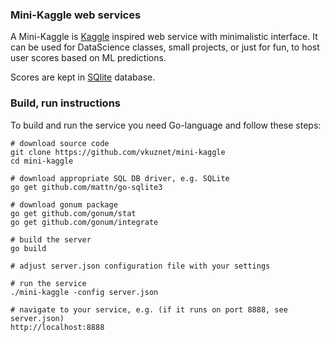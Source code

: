 ### Mini-Kaggle web services
A Mini-Kaggle is [Kaggle](https://www.kaggle.com) inspired web service
with minimalistic interface. It can be used for DataScience classes,
small projects, or just for fun, to host user scores based on ML
predictions.

Scores are kept in [SQlite](https://sqlite.org/index.html) database.

### Build, run instructions
To build and run the service you need Go-language and follow these steps:
```
# download source code
git clone https://github.com/vkuznet/mini-kaggle
cd mini-kaggle

# download appropriate SQL DB driver, e.g. SQLite
go get github.com/mattn/go-sqlite3

# download gonum package
go get github.com/gonum/stat
go get github.com/gonum/integrate

# build the server
go build

# adjust server.json configuration file with your settings

# run the service
./mini-kaggle -config server.json

# navigate to your service, e.g. (if it runs on port 8888, see server.json)
http://localhost:8888
```
